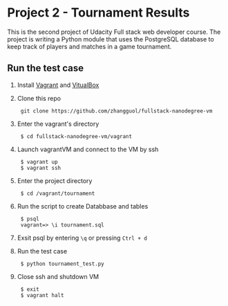 Project 2 - Tournament Results
=============

 This is the second project of Udacity Full stack web developer course.
 The project is writing a Python module that uses the PostgreSQL database to keep track of players and matches in a game tournament.

## Run the test case

1. Install [Vagrant](https://www.vagrantup.com) and [VitualBox](https://www.virtualbox.org)

2. Clone this repo

        git clone https://github.com/zhangguol/fullstack-nanodegree-vm

3. Enter the vagrant's directory

        $ cd fullstack-nanodegree-vm/vagrant

4. Launch vagrantVM and connect to the VM by ssh

        $ vagrant up
        $ vagrant ssh

5. Enter the project directory

        $ cd /vagrant/tournament

5. Run the script to create Databbase and tables

        $ psql
        vagrant=> \i tournament.sql

6. Exsit psql by entering `\q` or pressing `Ctrl + d`

5. Run the test case

        $ python tournament_test.py

6. Close ssh and shutdown VM

        $ exit
        $ vagrant halt
